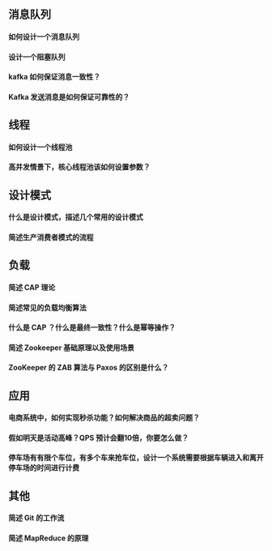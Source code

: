## 消息队列

#### 如何设计一个消息队列

#### 设计一个阻塞队列

#### kafka 如何保证消息一致性？

#### Kafka 发送消息是如何保证可靠性的？

## 线程

#### 如何设计一个线程池

#### 高并发情景下，核心线程池该如何设置参数？

## 设计模式

#### 什么是设计模式，描述几个常用的设计模式

#### 简述生产消费者模式的流程

## 负载

#### 简述 CAP 理论

#### 简述常见的负载均衡算法

#### 什么是 CAP ？什么是最终一致性？什么是幂等操作？

#### 简述 Zookeeper 基础原理以及使用场景

#### ZooKeeper 的 ZAB 算法与 Paxos 的区别是什么？

## 应用

#### 电商系统中，如何实现秒杀功能？如何解决商品的超卖问题？

#### 假如明天是活动高峰？QPS 预计会翻10倍，你要怎么做？

#### 停车场有有限个车位，有多个车来抢车位，设计一个系统需要根据车辆进入和离开停车场的时间进行计费

## 其他

#### 简述 Git 的工作流

#### 简述 MapReduce 的原理
